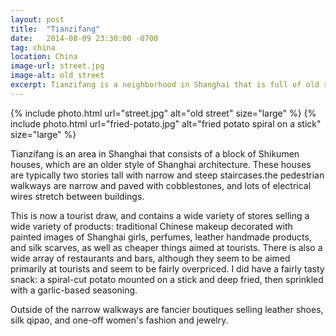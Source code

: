 ```yaml
---
layout: post
title:  "Tianzifang"
date:   2014-08-09 23:30:00 -0700
tag: china
location: China
image-url: street.jpg
image-alt: old street
excerpt: Tianzifang is a neighborhood in Shanghai that is full of old style Shikumen houses.
---
```

<div class='img-gallery'>
{% include photo.html url="street.jpg" alt="old street" size="large" %}
{% include photo.html url="fried-potato.jpg" alt="fried potato spiral on a stick" size="large" %}
</div>

Tianzifang is an area in Shanghai that consists of a block of Shikumen houses, which are an older style of Shanghai architecture. These houses are typically two stories tall with narrow and steep staircases.the pedestrian walkways are narrow and paved with cobblestones, and lots of electrical wires stretch between buildings.

This is now a tourist draw, and contains a wide variety of stores selling a wide variety of products: traditional Chinese makeup decorated with painted images of Shanghai girls, perfumes, leather handmade products, and silk scarves, as well as cheaper things aimed at tourists. There is also a wide array of restaurants and bars, although they seem to be aimed primarily at tourists and seem to be fairly overpriced. I did have a fairly tasty snack: a spiral-cut potato mounted on a stick and deep fried, then sprinkled with a garlic-based seasoning.

Outside of the narrow walkways are fancier boutiques selling leather shoes, silk qipao, and one-off women's fashion and jewelry.
